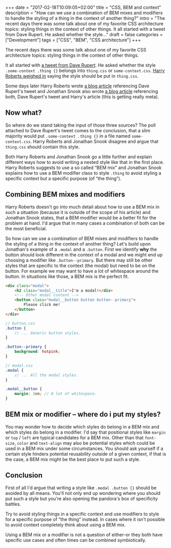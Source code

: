 +++
date = "2017-02-18T10:09:05+02:00"
title = "CSS, BEM and context"
description = "How can we use a combination of BEM mixes and modifiers to handle the styling of a thing in the context of another thing?"
intro = "The recent days there was some talk about one of my favorite CSS architecture topics: styling things in the context of other things. It all started with a tweet from Dave Rupert. He asked whether the style..."
draft = false
categories = ["Development"]
tags = ["CSS", "BEM", "CSS architecture"]
+++

The recent days there was some talk about one of my favorite CSS architecture topics: styling things in the context of other things.

It all started with [a tweet from Dave Rupert](https://twitter.com/davatron5000/status/829091851651149824). He asked whether the style `.some-context .thing {}` belongs into `thing.css` or `some-context.css`. [Harry Roberts weighed in](https://twitter.com/csswizardry/status/829124651288780801) saying the style should be put in `thing.css`.

Some days later Harry Roberts wrote [a blog article](https://csswizardry.com/2017/02/code-smells-in-css-revisited#a-class-appearing-in-another-components-file) referencing Dave Rupert's tweet and Jonathan Snook also wrote [a blog article](https://snook.ca/archives/html_and_css/coding-css-for-context) referencing both, Dave Rupert's tweet and Harry's article (this is getting really meta).

## Now what?
So where do we stand taking the input of those three sources? The poll attached to Dave Rupert's tweet comes to the conclusion, that a slim majority would put `.some-context .thing {}` in a file named `some-context.css`. Harry Roberts and Jonathan Snook disagree and argue that `thing.css` should contain this style.

Both Harry Roberts and Jonathan Snook go a little further and explain different ways how to avoid writing a nested style like that in the first place. Harry Roberts suggests to use a so called “BEM mix” and Jonathan Snook explains how to use a BEM modifier class to style `.thing` to avoid styling a specific context but a specific purpose (of “the thing”).

## Combining BEM mixes and modifiers
Harry Roberts doesn't go into much detail about how to use a BEM mix in such a situation (because it is outside of the scope of his article) and Jonathan Snook states, that a BEM modifier would be a better fit for the problem at hand. I'd argue that in many cases a combination of both can be the most beneficial.

So how can we use a combination of BEM mixes and modifiers to handle the styling of a thing in the context of another thing? Let's build upon Jonathan's example of a `.modal` and a `.button`. First we identify **why** the button should look different in the context of a modal and we might end up choosing a modifier like `.button--primary`. But there may still be other styles that are specific to the context (the modal) but need to be on the button. For example we may want to have a lot of whitespace around the button. In situations like those, a BEM mix is the perfect fit.

```html
<div class="modal">
	<h2 class="modal__title">I'm a modal!</div>
	<!-- Other modal content -->
	<button class="modal__button button button--primary">
		Please click me!
	</button>
</div>
```

```scss
// button.css
.button {
	// ... Generic button styles.
}

.button--primary {
	background: hotpink;
}
```

```scss
// modal.css
.modal {
	// ... All the modal styles.
}

.modal__button {
	margin: 3em; // A lot of whitespace.
}
```

## BEM mix or modifier – where do i put my styles?
You may wonder how to decide which styles do belong in a BEM mix and which styles do belong in a modifier. I'd say that positional styles like `margin` or `top` / `left` are typical candidates for a BEM mix. Other than that `font-size`, `color` and `text-align` may also be potential styles which could be used in a BEM mix under some circumstances. You should ask yourself if a certain style hinders potential reusability outside of a given context, if that is the case, a BEM mix might be the best place to put such a style.

## Conclusion
First of all I'd argue that writing a style like `.modal .button {}` should be avoided by all means. You'll not only end up wondering where you should put such a style but you're also opening the pandora's box of specificity battles.

Try to avoid styling things in a specific context and use modifiers to style for a specific purpose of “the thing” instead. In cases where it isn't possible to avoid context completely think about using a BEM mix.

Using a BEM mix or a modifier is not a question of either-or they both have specific use cases and often times can be combined symbiotically.
